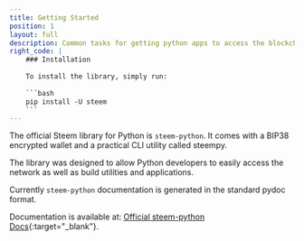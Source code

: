 ```yaml
---
title: Getting Started
position: 1
layout: full
description: Common tasks for getting python apps to access the blockchain
right_code: |
    ### Installation
    
    To install the library, simply run:
    
    ```bash
    pip install -U steem
    ```
---
```


The official Steem library for Python is `steem-python`. It comes with a BIP38 encrypted wallet and a practical CLI utility called steempy. 

The library was designed to allow Python developers to easily access the network as well as build utilities and applications. 

Currently `steem-python` documentation is generated in the standard pydoc format. 

Documentation is available at: [Official steem-python Docs](http://steem.readthedocs.io/en/latest/){:target="_blank"}.
